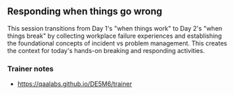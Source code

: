 ## Responding when things go wrong

This session transitions from Day 1's "when things work" to Day 2's "when things break" by collecting workplace failure experiences and establishing the foundational concepts of incident vs problem management. This creates the context for today's hands-on breaking and responding activities.

### Trainer notes

- https://qaalabs.github.io/DE5M6/trainer

